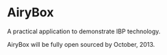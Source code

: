 AiryBox
=======

A practical application to demonstrate IBP technology.

AiryBox will be fully open sourced by October, 2013.
